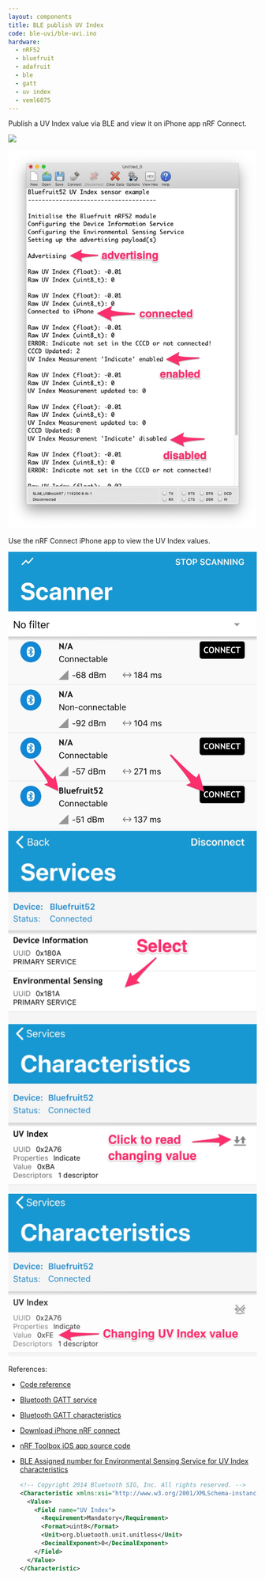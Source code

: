 ```yaml
---
layout: components
title: BLE publish UV Index
code: ble-uvi/ble-uvi.ino
hardware:
  - nRF52
  - bluefruit
  - adafruit
  - ble
  - gatt
  - uv index
  - veml6075
---
```


Publish a UV Index value via BLE and view it on iPhone app nRF Connect.

![](/assets/images/components/ble-uvi-schematic.jpg)

![](/assets/images/components/ble-uvi-console.jpg)

Use the nRF Connect iPhone app to view the UV Index values.

![](/assets/images/components/ble-uvi-nrf-connect.jpg)
![](/assets/images/components/ble-uvi-nrf-connect-services.jpg)
![](/assets/images/components/ble-uvi-nrf-connect-char.jpg)
![](/assets/images/components/ble-uvi-nrf-connect-char-read.jpg)

References:

- [Code reference](https://github.com/adafruit/Adafruit_nRF52_Arduino/blob/master/libraries/Bluefruit52Lib/examples/Peripheral/custom_htm/custom_htm.ino)
- [Bluetooth GATT service](https://www.bluetooth.com/specifications/gatt/services/)
- [Bluetooth GATT characteristics](https://www.bluetooth.com/specifications/gatt/characteristics/)
- [Download iPhone nRF connect](https://itunes.apple.com/sg/app/nrf-connect/id1054362403?mt=8)
- [nRF Toolbox iOS app source code](https://github.com/NordicSemiconductor/IOS-nRF-Toolbox)
- [BLE Assigned number for Environmental Sensing Service for UV Index characteristics](https://www.bluetooth.com/wp-content/uploads/Sitecore-Media-Library/Gatt/Xml/Characteristics/org.bluetooth.characteristic.uv_index.xml)

    ```xml
    <!-- Copyright 2014 Bluetooth SIG, Inc. All rights reserved. -->
    <Characteristic xmlns:xsi="http://www.w3.org/2001/XMLSchema-instance" xsi:noNamespaceSchemaLocation="http://schemas.bluetooth.org/Documents/characteristic.xsd" name="UV Index" type="org.bluetooth.characteristic.uv_index" uuid="2A76" last-modified="2014-11-20" approved="Yes">
      <Value>
        <Field name="UV Index">
          <Requirement>Mandatory</Requirement>
          <Format>uint8</Format>
          <Unit>org.bluetooth.unit.unitless</Unit>
          <DecimalExponent>0</DecimalExponent>
        </Field>
      </Value>
    </Characteristic>
    ```
